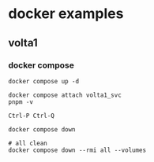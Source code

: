 # docker examples

## volta1

### docker compose
```
docker compose up -d

docker compose attach volta1_svc
pnpm -v

Ctrl-P Ctrl-Q

docker compose down

# all clean
docker compose down --rmi all --volumes
```
